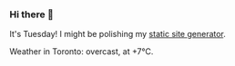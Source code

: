 ### Hi there :wave:

It's Tuesday! I might be polishing my [static site generator](https://github.com/bewuethr/pandoc-bash-blog).

Weather in Toronto: overcast, at +7°C.
